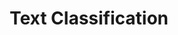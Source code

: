 ---
title: "Text Classification"
subject: "tf"
link: "https://nbviewer.jupyter.org/github/PhilChodrow/PIC16B/blob/master/lectures/tf/tf-3.ipynb"
order: 5
---